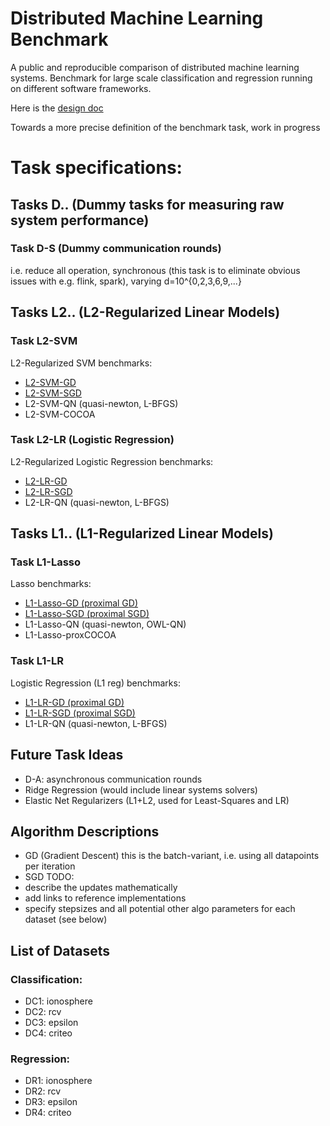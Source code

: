 # Distributed Machine Learning Benchmark
A public and reproducible comparison of distributed machine learning systems. Benchmark for large scale classification and regression running on different software frameworks.

Here is the [design doc](https://docs.google.com/document/d/1jM4zXRDezEJmIKwoDOKNlGvuNNJk5_FxcBrn1mfYp0E/edit#)

Towards a more precise definition of the benchmark task, work in progress

# Task specifications:

## Tasks D.. (Dummy tasks for measuring raw system performance)
### Task D-S (Dummy communication rounds)
i.e. reduce all operation, synchronous
(this task is to eliminate obvious issues with e.g. flink, spark), 
varying d=10^{0,2,3,6,9,...}

## Tasks L2.. (L2-Regularized Linear Models)
### Task L2-SVM
L2-Regularized SVM
benchmarks:
- [L2-SVM-GD](https://github.com/dalab/distributed-ML-benchmark/blob/77db165afa2c3504543a5cd92cf209b5f11ae4d4/bench-spark/src/main/scala/Classification.scala#L55)
- [L2-SVM-SGD](https://github.com/dalab/distributed-ML-benchmark/blob/77db165afa2c3504543a5cd92cf209b5f11ae4d4/bench-spark/src/main/scala/Classification.scala#L48)
- L2-SVM-QN (quasi-newton, L-BFGS)
- L2-SVM-COCOA

### Task L2-LR (Logistic Regression)
L2-Regularized Logistic Regression
benchmarks:
- [L2-LR-GD](https://github.com/dalab/distributed-ML-benchmark/blob/77db165afa2c3504543a5cd92cf209b5f11ae4d4/bench-spark/src/main/scala/Classification.scala#L69)
- [L2-LR-SGD](https://github.com/dalab/distributed-ML-benchmark/blob/77db165afa2c3504543a5cd92cf209b5f11ae4d4/bench-spark/src/main/scala/Classification.scala#L62)
- L2-LR-QN (quasi-newton, L-BFGS)

## Tasks L1.. (L1-Regularized Linear Models)
### Task L1-Lasso
Lasso
benchmarks:
- [L1-Lasso-GD (proximal GD)](https://github.com/dalab/distributed-ML-benchmark/blob/77db165afa2c3504543a5cd92cf209b5f11ae4d4/bench-spark/src/main/scala/Regression.scala#L48)
- [L1-Lasso-SGD (proximal SGD)](https://github.com/dalab/distributed-ML-benchmark/blob/77db165afa2c3504543a5cd92cf209b5f11ae4d4/bench-spark/src/main/scala/Regression.scala#L41)
- L1-Lasso-QN (quasi-newton, OWL-QN)
- L1-Lasso-proxCOCOA

### Task L1-LR
Logistic Regression (L1 reg)
benchmarks:
- [L1-LR-GD (proximal GD)](https://github.com/dalab/distributed-ML-benchmark/blob/77db165afa2c3504543a5cd92cf209b5f11ae4d4/bench-spark/src/main/scala/Classification.scala#L84)
- [L1-LR-SGD (proximal SGD)](https://github.com/dalab/distributed-ML-benchmark/blob/77db165afa2c3504543a5cd92cf209b5f11ae4d4/bench-spark/src/main/scala/Classification.scala#L77)
- L1-LR-QN (quasi-newton, L-BFGS)


## Future Task Ideas
- D-A: asynchronous communication rounds
- Ridge Regression (would include linear systems solvers)
- Elastic Net Regularizers (L1+L2, used for Least-Squares and LR)

## Algorithm Descriptions
- GD (Gradient Descent)
this is the batch-variant, i.e. using all datapoints per iteration
- SGD
TODO:
 - describe the updates mathematically
 - add links to reference implementations
 - specify stepsizes and all potential other algo parameters for each dataset (see below)

## List of Datasets
### Classification:
- DC1: ionosphere
- DC2: rcv
- DC3: epsilon
- DC4: criteo

### Regression:
- DR1: ionosphere
- DR2: rcv
- DR3: epsilon
- DR4: criteo
